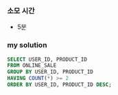 ### 소모 시간
- 5분

### my solution
```sql
SELECT USER_ID, PRODUCT_ID
FROM ONLINE_SALE
GROUP BY USER_ID, PRODUCT_ID
HAVING COUNT(*) >= 2
ORDER BY USER_ID, PRODUCT_ID DESC;
```
